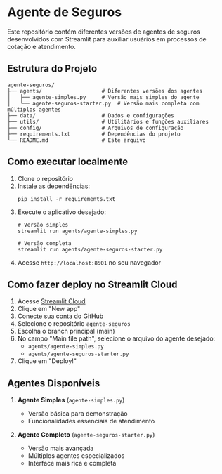 # Agente de Seguros

Este repositório contém diferentes versões de agentes de seguros desenvolvidos com Streamlit para auxiliar usuários em processos de cotação e atendimento.

## Estrutura do Projeto

```
agente-seguros/
├── agents/                   # Diferentes versões dos agentes
│   ├── agente-simples.py     # Versão mais simples do agente
│   └── agente-seguros-starter.py  # Versão mais completa com múltiplos agentes
├── data/                     # Dados e configurações
├── utils/                    # Utilitários e funções auxiliares
├── config/                   # Arquivos de configuração
├── requirements.txt          # Dependências do projeto
└── README.md                 # Este arquivo
```

## Como executar localmente

1. Clone o repositório
2. Instale as dependências:
   ```
   pip install -r requirements.txt
   ```
3. Execute o aplicativo desejado:
   ```
   # Versão simples
   streamlit run agents/agente-simples.py
   
   # Versão completa
   streamlit run agents/agente-seguros-starter.py
   ```
4. Acesse `http://localhost:8501` no seu navegador

## Como fazer deploy no Streamlit Cloud

1. Acesse [Streamlit Cloud](https://share.streamlit.io/)
2. Clique em "New app"
3. Conecte sua conta do GitHub
4. Selecione o repositório `agente-seguros`
5. Escolha o branch principal (main)
6. No campo "Main file path", selecione o arquivo do agente desejado:
   - `agents/agente-simples.py`
   - `agents/agente-seguros-starter.py`
7. Clique em "Deploy!"

## Agentes Disponíveis

1. **Agente Simples** (`agente-simples.py`)
   - Versão básica para demonstração
   - Funcionalidades essenciais de atendimento

2. **Agente Completo** (`agente-seguros-starter.py`)
   - Versão mais avançada
   - Múltiplos agentes especializados
   - Interface mais rica e completa
